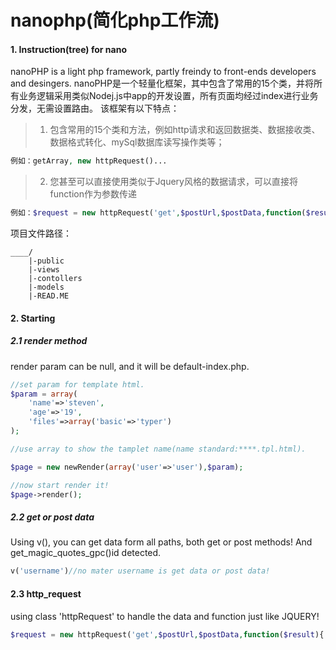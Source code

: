 #  nanophp(简化php工作流)
#### 1. Instruction(tree) for nano
nanoPHP is a light php framework, partly freindy to front-ends developers and desingers.
nanoPHP是一个轻量化框架，其中包含了常用的15个类，并将所有业务逻辑采用类似Nodej.js中app的开发设置，所有页面均经过index进行业务分发，无需设置路由。
该框架有以下特点：

> 1. 包含常用的15个类和方法，例如http请求和返回数据类、数据接收类、数据格式转化、mySql数据库读写操作类等；
```php
例如：getArray, new httpRequest()...
```
> 2. 您甚至可以直接使用类似于Jquery风格的数据请求，可以直接将function作为参数传递
```php
例如：$request = new httpRequest('get',$postUrl,$postData,function($result){ $reuslt ...});
```
项目文件路径：
```
____/
    |-public
    |-views
    |-contollers
    |-models
    |-READ.ME
```

#### 2. Starting

##### 2.1 render method
render param can be null, and it will be default-index.php.
```php
//set param for template html.
$param = array(
	'name'=>'steven',
	'age'=>'19',
	'files'=>array('basic'=>'typer')
);

//use array to show the tamplet name(name standard:****.tpl.html).

$page = new newRender(array('user'=>'user'),$param);

//now start render it!
$page->render();
```
##### 2.2 get or post data
Using v(), you can get data form all paths, both get or post methods! And get_magic_quotes_gpc()id detected.


```php
v('username')//no mater username is get data or post data!
```
#### 2.3 http_request
using class 'httpRequest' to handle the data and function just like JQUERY!

```php
$request = new httpRequest('get',$postUrl,$postData,function($result){ $reuslt ...});
```
